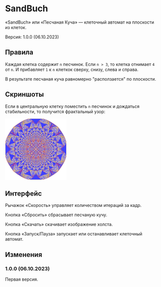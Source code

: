 # SandBuch
«SandBuch» или «Песчаная Куча» — клеточный автомат на плоскости из клеток.

Версия: 1.0.0 (06.10.2023)

## Правила
Каждая клетка содержит `n` песчинок. Если `n > 3`, то клетка отнимает `4` от `n`. И прибавляет `1` к `n` клеткок сверху, снизу, слева и справа.

В результате песчаная куча равномерно "расползается" по плоскости.

## Скриншоты
Если в центральную клетку поместить `n` песчинок и дождаться стабильности, то получится фрактальный узор:

<img src="img1.png" height="200">

## Интерфейс
Рычажок «Скорость» управляет количеством итераций за кадр.

Кнопка «Сбросить» сбрасывает песчаную кучу.

Кнопка «Скачать» скачивает изображение холста.

Кнопка «Запуск/Пауза» запускает или останавливает клеточный автомат.

## Изменения
### 1.0.0 (06.10.2023)
Первая версия.